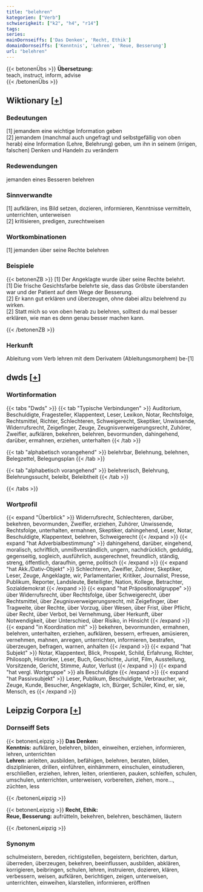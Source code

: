 ```yaml
---
title: "belehren"
kategorien: ["Verb"]
schwierigkeit: ["k2", "h4", "r14"]
tags:
series:
mainDornseiffs: ['Das Denken', 'Recht, Ethik']
domainDornseiffs: ['Kenntnis', 'Lehren', 'Reue, Besserung']
url: "belehren"
---
```


{{< betonenÜbs >}}
**Übersetzung:**  
teach, instruct, inform, advise  
{{< /betonenÜbs >}}

## Wiktionary [[+](https://de.wiktionary.org/wiki/belehren)]

### Bedeutungen
[1] jemandem eine wichtige Information geben  
[2] jemandem (manchmal auch ungefragt und selbstgefällig von oben herab) eine Information (Lehre, Belehrung) geben, um ihn in seinem (irrigen, falschen) Denken und Handeln zu verändern  

### Redewendungen
jemanden eines Besseren belehren  

### Sinnverwandte
[1] aufklären, ins Bild setzen, dozieren, informieren, Kenntnisse vermitteln, unterrichten, unterweisen  
[2] kritisieren, predigen, zurechtweisen  

### Wortkombinationen
[1] jemanden über seine Rechte belehren  

### Beispiele
{{< betonenZB >}}
[1] Der Angeklagte wurde über seine Rechte belehrt.  
[1] Die frische Gesichtsfarbe belehrte sie, dass das Gröbste überstanden war und der Patient auf dem Wege der Besserung.  
[2] Er kann gut erklären und überzeugen, ohne dabei allzu belehrend zu wirken.  
[2] Statt mich so von oben herab zu belehren, solltest du mal besser erklären, wie man es denn genau besser machen kann.  

{{< /betonenZB >}}
### Herkunft
Ableitung vom Verb lehren mit dem Derivatem (Ableitungsmorphem) be-[1]  



## dwds [[+](https://www.dwds.de/wb/belehren)]

### Wortinformation
{{< tabs "Dwds" >}}
{{< tab "Typische Verbindungen" >}}
Auditorium, Beschuldigte, Fragesteller, Klappentext, Leser, Lexikon, Notar, Rechtsfolge, Rechtsmittel, Richter, Schlechteren, Schweigerecht, Skeptiker, Unwissende, Widerrufsrecht, Zeigefinger, Zeuge, Zeugnisverweigerungsrecht, Zuhörer, Zweifler, aufklären, bekehren, belehren, bevormunden, dahingehend, darüber, ermahnen, erziehen, unterhalten
{{< /tab >}}

{{< tab "alphabetisch vorangehend" >}}
belehrbar, Belehnung, belehnen, Belegzettel, Belegungsplan
{{< /tab >}}

{{< tab "alphabetisch vorangehend" >}}
belehrerisch, Belehrung, Belehrungssucht, beleibt, Beleibtheit
{{< /tab >}}

{{< /tabs >}}

### Wortprofil
{{< expand "Überblick" >}} Widerrufsrecht, Schlechteren, darüber, bekehren, bevormunden, Zweifler, erziehen, Zuhörer, Unwissende, Rechtsfolge, unterhalten, ermahnen, Skeptiker, dahingehend, Leser, Notar, Beschuldigte, Klappentext, belehren, Schweigerecht {{< /expand >}}
{{< expand "hat Adverbialbestimmung" >}} dahingehend, darüber, eingehend, moralisch, schriftlich, unmißverständlich, ungern, nachdrücklich, geduldig, gegenseitig, sogleich, ausführlich, ausgerechnet, freundlich, ständig, streng, öffentlich, daraufhin, gerne, politisch {{< /expand >}}
{{< expand "hat Akk./Dativ-Objekt" >}} Schlechteren, Zweifler, Zuhörer, Skeptiker, Leser, Zeuge, Angeklagte, wir, Parlamentarier, Kritiker, Journalist, Presse, Publikum, Reporter, Landsleute, Beteiligter, Nation, Kollege, Betrachter, Sozialdemokrat {{< /expand >}}
{{< expand "hat Präpositionalgruppe" >}} über Widerrufsrecht, über Rechtsfolge, über Schweigerecht, über Rechtsmittel, über Zeugnisverweigerungsrecht, mit Zeigefinger, über Tragweite, über Rechte, über Vorzug, über Wesen, über Frist, über Pflicht, über Recht, über Verbot, bei Vernehmung, über Herkunft, über Notwendigkeit, über Unterschied, über Risiko, in Hinsicht {{< /expand >}}
{{< expand "in Koordination mit" >}} bekehren, bevormunden, ermahnen, belehren, unterhalten, erziehen, aufklären, bessern, erfreuen, amüsieren, vernehmen, mahnen, anregen, unterrichten, informieren, bestrafen, überzeugen, befragen, warnen, anhalten {{< /expand >}}
{{< expand "hat Subjekt" >}} Notar, Klappentext, Blick, Prospekt, Schild, Erfahrung, Richter, Philosoph, Historiker, Leser, Buch, Geschichte, Jurist, Film, Ausstellung, Vorsitzende, Gericht, Stimme, Autor, Verlust {{< /expand >}}
{{< expand "hat vergl. Wortgruppe" >}} als Beschuldigte {{< /expand >}}
{{< expand "hat Passivsubjekt" >}} Leser, Publikum, Beschuldigte, Verbraucher, wir, Zeuge, Kunde, Besucher, Angeklagte, ich, Bürger, Schüler, Kind, er, sie, Mensch, es {{< /expand >}}

## Leipzig Corpora [[+](https://corpora.uni-leipzig.de/en/res?word=belehren&corpusId=deu_newscrawl-public_2018)]

### Dornseiff Sets
{{< betonenLeipzig >}}
**Das Denken:**  
**Kenntnis:** aufklären, belehren, bilden, einweihen, erziehen, informieren, lehren, unterrichten  
**Lehren:** anleiten, ausbilden, befähigen, belehren, beraten, bilden, disziplinieren, drillen, einführen, einhämmern, einschulen, einstudieren, erschließen, erziehen, lehren, leiten, orientieren, pauken, schleifen, schulen, umschulen, unterrichten, unterweisen, vorbereiten, ziehen, more..., züchten, less  

{{< /betonenLeipzig >}}


{{< betonenLeipzig >}}
**Recht, Ethik:**  
**Reue, Besserung:** aufrütteln, bekehren, belehren, beschämen, läutern  

{{< /betonenLeipzig >}}

### Synonym
schulmeistern, bereden, richtigstellen, begeistern, berichten, dartun, überreden, überzeugen, bekehren, beeinflussen, ausbilden, abklären, korrigieren, beibringen, schulen, lehren, instruieren, dozieren, klären, verbessern, weisen, aufklären, berichtigen, zeigen, unterweisen, unterrichten, einweihen, klarstellen, informieren, eröffnen

